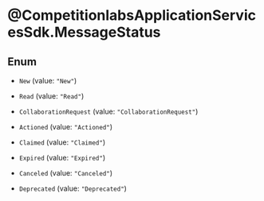 # @CompetitionlabsApplicationServicesSdk.MessageStatus

## Enum


* `New` (value: `"New"`)

* `Read` (value: `"Read"`)

* `CollaborationRequest` (value: `"CollaborationRequest"`)

* `Actioned` (value: `"Actioned"`)

* `Claimed` (value: `"Claimed"`)

* `Expired` (value: `"Expired"`)

* `Canceled` (value: `"Canceled"`)

* `Deprecated` (value: `"Deprecated"`)


